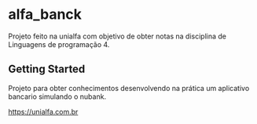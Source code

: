 # alfa_banck

Projeto feito na unialfa com objetivo de obter notas na disciplina de Linguagens de programação 4.

## Getting Started

Projeto para obter conhecimentos desenvolvendo na prática um aplicativo bancario simulando o nubank.

https://unialfa.com.br
